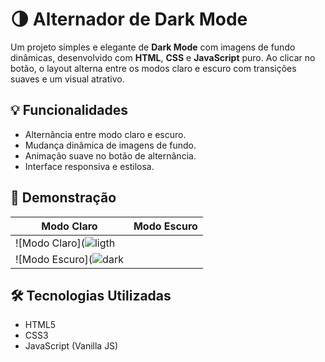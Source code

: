 # 🌗 Alternador de Dark Mode

Um projeto simples e elegante de **Dark Mode** com imagens de fundo dinâmicas, desenvolvido com **HTML**, **CSS** e **JavaScript** puro. Ao clicar no botão, o layout alterna entre os modos claro e escuro com transições suaves e um visual atrativo.

## 💡 Funcionalidades

- Alternância entre modo claro e escuro.
- Mudança dinâmica de imagens de fundo.
- Animação suave no botão de alternância.
- Interface responsiva e estilosa.

## 📸 Demonstração

| Modo Claro | Modo Escuro |
|------------|-------------|
| ![Modo Claro](![ligth](https://github.com/user-attachments/assets/34294ce6-d063-426d-9fbf-174eef09e1c1)
| ![Modo Escuro](![dark](https://github.com/user-attachments/assets/3b2d4882-cad2-4157-9e35-2e81c41c76ea)


## 🛠 Tecnologias Utilizadas

- HTML5
- CSS3
- JavaScript (Vanilla JS)
